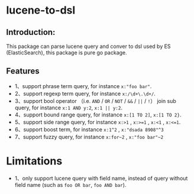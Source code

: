 # lucene-to-dsl
## Introduction:
This package can parse lucene query and conver to dsl used by ES (ElasticSearch), this package is pure go package.
## Features
- 1、support phrase term query, for instance `x:"foo bar"`.
- 2、support regexp term query, for instance `x:/\d+\.\d+/`.
- 3、support bool operator （i.e. `AND` / `OR` / `NOT` / `&&` / `||` / `!`） join sub query, for instance `x:1 AND y:2`, `x:1 || y:2`.
- 4、support bound range query,  for instance `x:[1 TO 2]`, `x:[1 TO 2}`.
- 5、support side range query, for instance `x:>1` , `x:>=1` , `x:<1` , `x:<=1`.
- 6、support boost term, for instance `x:1^2` , `x:"dsada 8908"^3`
- 7、support fuzzy query, for instance `x:for~2` , `x:"foo bar"~2`

# Limitations
- 1、only support lucene query with field name, instead of query without field name (such as `foo OR bar`, `foo AND bar`).

